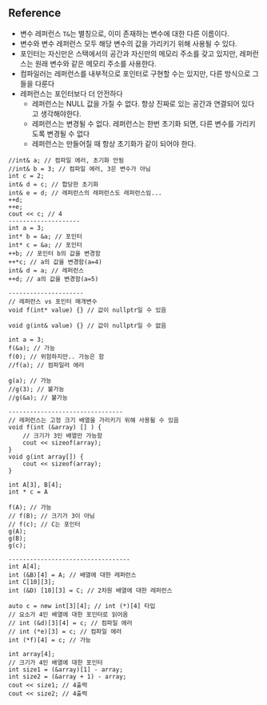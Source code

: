 ## Reference
- 변수 레퍼런스 `T&`는 별칭으로, 이미 존재하는 변수에 대한 다른 이름이다.
- 변수와 변수 레퍼런스 모두 해당 변수의 값을 가리키기 위해 사용될 수 있다.
- 포인터는 자신만은 스택에서의 공간과 자신만의 메모리 주소를 갖고 있지만, 레퍼런스는 원래 변수와 같은 메모리 주소를 사용한다.
- 컴파일러는 레퍼런스를 내부적으로 포인터로 구현할 수는 있지만, 다른 방식으로 그들을 다룬다
- 레퍼런스는 포인터보다 더 안전하다
	- 레퍼런스는 NULL 값을 가질 수 없다. 항상 진짜로 있는 공간과 연결되어 있다고 생각해야한다.
	- 레퍼런스는 변경될 수 없다. 레퍼런스는 한번 초기화 되면, 다른 변수를 가리키도록 변경될 수 없다
	- 레퍼런스는 만들어질 때 항상 초기화가 같이 되어야 한다.
```
//int& a; // 컴파일 에러, 초기화 안됨
//int& b = 3; // 컴파일 에러, 3은 변수가 아님
int c = 2;
int& d = c; // 합당한 초기화
int& e = d; // 레퍼런스의 레퍼런스도 레퍼런스임...
++d;
++e;
cout << c; // 4
--------------------
int a = 3;
int* b = &a; // 포인터
int* c = &a; // 포인터
++b; // 포인터 b의 값을 변경함
++*c; // a의 값을 변경함(a=4)
int& d = a; // 레퍼런스
++d; // a의 값을 변경함(a=5)

---------------------
// 레퍼런스 vs 포인터 매개변수
void f(int* value) {} // 값이 nullptr일 수 있음

void g(int& value) {} // 값이 nullptr일 수 없음

int a = 3;
f(&a); // 가능
f(0); // 위험하지만.. 가능은 함
//f(a); // 컴파일러 에러

g(a); // 가능
//g(3); // 불가능
//g(&a); // 불가능

--------------------------------
// 레퍼런스는 고정 크기 배열을 가리키기 위해 사용될 수 있음
void f(int (&array) [] ) {
	// 크기가 3인 배열만 가능함
	cout << sizeof(array);
}
void g(int array[]) {
	cout << sizeof(array);
}

int A[3], B[4];
int * c = A

f(A); // 가능
// f(B); // 크기가 3이 아님
// f(c); // C는 포인터
g(A);
g(B);
g(c);

----------------------------------
int A[4];
int (&B)[4] = A; // 배열에 대한 레퍼런스
int C[10][3];
int (&D) [10][3] = C; // 2차원 배열에 대한 레퍼런스

auto c = new int[3][4]; // int (*)[4] 타입
// 요소가 4인 배열에 대한 포인터로 읽어옴
// int (&d)[3][4] = c; // 컴파일 에러
// int (*e)[3] = c; // 컴파일 에러
int (*f)[4] = c; // 가능

int array[4];
// 크기가 4인 배열에 대한 포인터
int size1 = (&array)[1] - array;
int size2 = (&array + 1) - array;
cout << size1; // 4출력
cout << size2; // 4출력
```